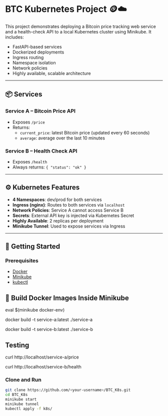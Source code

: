 # BTC Kubernetes Project 🪙☁️

This project demonstrates deploying a Bitcoin price tracking web service and a health-check API to a local Kubernetes cluster using Minikube. It includes:

- FastAPI-based services
- Dockerized deployments
- Ingress routing
- Namespace isolation
- Network policies
- Highly available, scalable architecture

---

## 📦 Services

### Service A – Bitcoin Price API
- Exposes `/price`
- Returns:
  - `current_price`: latest Bitcoin price (updated every 60 seconds)
  - `average`: average over the last 10 minutes

### Service B – Health Check API
- Exposes `/health`
- Always returns: `{ "status": "ok" }`

---

## ⚙️ Kubernetes Features

- **4 Namespaces**: dev/prod for both services
- **Ingress (nginx)**: Routes to both services via `localhost`
- **Network Policies**: Service A cannot access Service B
- **Secrets**: External API key is injected via Kubernetes Secret
- **Highly Available**: 2 replicas per deployment
- **Minikube Tunnel**: Used to expose services via Ingress

---

## 🚀 Getting Started

### Prerequisites
- [Docker](https://www.docker.com/)
- [Minikube](https://minikube.sigs.k8s.io/)
- [kubectl](https://kubernetes.io/docs/tasks/tools/)

## 🐳 Build Docker Images Inside Minikube

eval $(minikube docker-env)

docker build -t service-a:latest ./service-a

docker build -t service-b:latest ./service-b

## Testing 
curl http://localhost/service-a/price

curl http://localhost/service-b/health


### Clone and Run

```bash
git clone https://github.com/<your-username>/BTC_K8s.git
cd BTC_K8s
minikube start
minikube tunnel
kubectl apply -f k8s/


